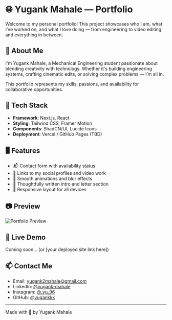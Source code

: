 # 🌐 Yugank Mahale — Portfolio

Welcome to my personal portfolio! This project showcases who I am, what I’ve worked on, and what I love doing — from engineering to video editing and everything in between.

## 📌 About Me

I'm Yugank Mahale, a Mechanical Engineering student passionate about blending creativity with technology. Whether it's building engineering systems, crafting cinematic edits, or solving complex problems — I’m all in.

This portfolio represents my skills, passions, and availability for collaborative opportunities.

## 🚀 Tech Stack

- **Framework**: Next.js, React
- **Styling**: Tailwind CSS, Framer Motion
- **Components**: ShadCN/UI, Lucide Icons
- **Deployment**: Vercel / GitHub Pages (TBD)

## 🖥️ Features

- 📬 Contact form with availability status
- 🎥 Links to my social profiles and video work
- 🎨 Smooth animations and blur effects
- 🧠 Thoughtfully written intro and letter section
- 📱 Responsive layout for all devices

## 📷 Preview

![Portfolio Preview](./screenshot.png) <!-- Optional: Add a real screenshot here -->

## 🔗 Live Demo

Coming soon... (or [your deployed site link here])

## 📫 Contact Me

- Email: [yugank2mahale@gmail.com](mailto:yugank2mahale@gmail.com)
- LinkedIn: [@yugank-mahale](https://linkedin.com/in/yugank-mahale)
- Instagram: [@_yu_96](https://instagram.com/_yu_96)
- GitHub: [@yugankkk](https://github.com/yugankkk)

---

Made with 💙 by Yugank Mahale
